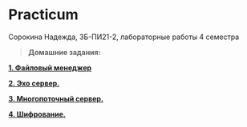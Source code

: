 # Practicum
Сорокина Надежда, ЗБ-ПИ21-2, лабораторные работы 4 семестра

> __Домашние задания:__

[__1. Файловый менеджер__]([https://github.com/Nyumiro/Java-FA/tree/main/1](https://github.com/not-fate/Practicum/tree/main/%D0%9B%D0%B0%D0%B1.1.%20%D0%A4%D0%B0%D0%B8%CC%86%D0%BB%D0%BE%D0%B2%D1%8B%D0%B8%CC%86%20%D0%BC%D0%B5%D0%BD%D0%B5%D0%B4%D0%B6%D0%B5%D1%80))

[__2. Эхо сервер.__]()

[__3. Многопоточный сервер.__]()

[__4. Шифрование.__]()


